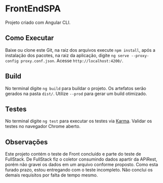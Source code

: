 # FrontEndSPA

Projeto criado com Angular CLI.

## Como Executar

Baixe ou clone este Git, na raiz dos arquivos execute `npm install`, após a instalação dos pacotes, na raiz da aplicação, digite `ng serve --proxy-config proxy.conf.json`. Acesse `http://localhost:4200/`.

## Build

No terminal digite `ng build` para buildar o projeto. Os artefatos serão gerados na pasta `dist/`. Utilize `--prod` para gerar um build otimizado.

## Testes

No terminal digite `ng test` para executar os testes via [Karma](https://karma-runner.github.io). Validar os testes no navegador Chrome aberto.

## Observações

Este projeto contém o teste de Front concluído e parte do teste de FullStack. De FullStack fiz o coletor consumindo dados apartir da APiRest, porém não gravei os dados em um arquivo conforme proposto. Como esta furado prazo, estou entregando com o teste incompleto. Não conclui os demais requisitos por falta de tempo mesmo.
